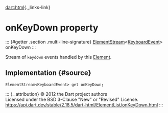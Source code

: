 [dart:html](../../dart-html/dart-html-library){._links-link}

onKeyDown property
==================

::: {#getter .section .multi-line-signature}
[ElementStream](../elementstream-class)\<[KeyboardEvent](../keyboardevent-class)\>
onKeyDown
:::

Stream of `keydown` events handled by this [Element](../element-class).

Implementation {#source}
--------------

``` {.language-dart data-language="dart"}
ElementStream<KeyboardEvent> get onKeyDown;
```

::: {._attribution}
© 2012 the Dart project authors\
Licensed under the BSD 3-Clause \"New\" or \"Revised\" License.\
<https://api.dart.dev/stable/2.18.5/dart-html/ElementList/onKeyDown.html>
:::
